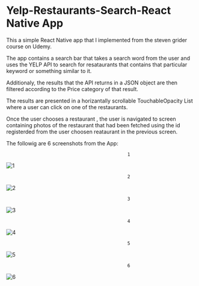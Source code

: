 # Yelp-Restaurants-Search-React Native App 
This a simple React Native app that I implemented from the steven grider course on Udemy.

The app contains a search bar that takes a search word from the user and uses the YELP API to search for resataurants that contains that particular keyword or something similar to it.

Additionaly, the results that the API returns in a JSON object are then filtered according to the Price category of that result.

The results are presented in a horizantally scrollable TouchableOpacity List  where a user can  click on one of the restaurants.

Once the user chooses a restaurant , the user is navigated to  screen containing photos of the restaurant that had been fetched using the id registerded from the user choosen reataurant in the previous screen.

The followig are 6 screenshots from the App:


                                                 1
![1](https://user-images.githubusercontent.com/48598160/167315490-46825147-47e6-4e52-88f6-73d3a9ad19f0.png)


                                                 2
![2](https://user-images.githubusercontent.com/48598160/167315465-f5636849-3ce7-47e2-bbce-6e0147bc9a30.png)


                                                 3
![3](https://user-images.githubusercontent.com/48598160/167315472-3029eba1-9f48-4f80-99e0-bb691c15f3f6.png)


                                                 4
![4](https://user-images.githubusercontent.com/48598160/167315477-e5e63153-913c-4f40-884d-6a98a6f7f0fc.png)


                                                 5  
![5](https://user-images.githubusercontent.com/48598160/167315480-6f52bad9-81be-4102-97ad-32c204f8b7f8.png)


                                                 6
![6](https://user-images.githubusercontent.com/48598160/167315485-a5906abb-9bd2-4f10-b77f-f268f9c4b234.png)

